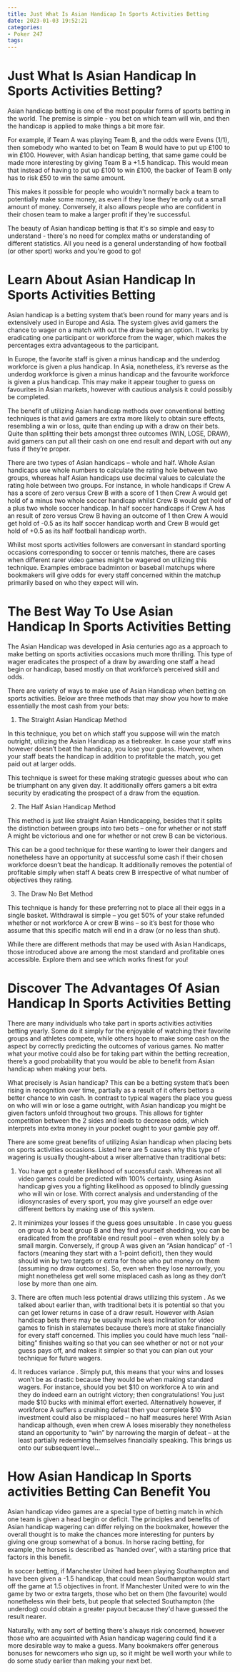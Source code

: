 ```yaml
---
title: Just What Is Asian Handicap In Sports Activities Betting
date: 2023-01-03 19:52:21
categories:
- Poker 247
tags:
---
```



#  Just What Is Asian Handicap In Sports Activities Betting?

Asian handicap betting is one of the most popular forms of sports betting in the world. The premise is simple - you bet on which team will win, and then the handicap is applied to make things a bit more fair.

For example, if Team A was playing Team B, and the odds were Evens (1/1), then somebody who wanted to bet on Team B would have to put up £100 to win £100. However, with Asian handicap betting, that same game could be made more interesting by giving Team B a +1.5 handicap. This would mean that instead of having to put up £100 to win £100, the backer of Team B only has to risk £50 to win the same amount.

This makes it possible for people who wouldn't normally back a team to potentially make some money, as even if they lose they're only out a small amount of money. Conversely, it also allows people who are confident in their chosen team to make a larger profit if they're successful.

The beauty of Asian handicap betting is that it's so simple and easy to understand - there's no need for complex maths or understanding of different statistics. All you need is a general understanding of how football (or other sport) works and you're good to go!

#  Learn About Asian Handicap In Sports Activities Betting

Asian handicap is a betting system that’s been round for many years and is extensively used in Europe and Asia. The system gives avid gamers the chance to wager on a match with out the draw being an option. It works by eradicating one participant or workforce from the wager, which makes the percentages extra advantageous to the participant.

In Europe, the favorite staff is given a minus handicap and the underdog workforce is given a plus handicap. In Asia, nonetheless, it’s reverse as the underdog workforce is given a minus handicap and the favourite workforce is given a plus handicap. This may make it appear tougher to guess on favourites in Asian markets, however with cautious analysis it could possibly be completed.

The benefit of utilizing Asian handicap methods over conventional betting techniques is that avid gamers are extra more likely to obtain sure effects, resembling a win or loss, quite than ending up with a draw on their bets. Quite than splitting their bets amongst three outcomes (WIN, LOSE, DRAW), avid gamers can put all their cash on one end result and depart with out any fuss if they’re proper.

There are two types of Asian handicaps – whole and half. Whole Asian handicaps use whole numbers to calculate the rating hole between two groups, whereas half Asian handicaps use decimal values to calculate the rating hole between two groups. For instance, in whole handicaps if Crew A has a score of zero versus Crew B with a score of 1 then Crew A would get hold of a minus two whole soccer handicap whilst Crew B would get hold of a plus two whole soccer handicap. In half soccer handicaps if Crew A has an result of zero versus Crew B having an outcome of 1 then Crew A would get hold of -0.5 as its half soccer handicap worth and Crew B would get hold of +0.5 as its half football handicap worth.

Whilst most sports activities followers are conversant in standard sporting occasions corresponding to soccer or tennis matches, there are cases when different rarer video games might be wagered on utilizing this technique. Examples embrace badminton or baseball matchups where bookmakers will give odds for every staff concerned within the matchup primarily based on who they expect will win.

#  The Best Way To Use Asian Handicap In Sports Activities Betting

The Asian Handicap was developed in Asia centuries ago as a approach to make betting on sports activities occasions much more thrilling. This type of wager eradicates the prospect of a draw by awarding one staff a head begin or handicap, based mostly on that workforce’s perceived skill and odds.

There are variety of ways to make use of Asian Handicap when betting on sports activities.  Below are three methods that may show you how to make essentially the most cash from your bets: 

1) The Straight Asian Handicap Method

In this technique, you bet on which staff you suppose will win the match outright, utilizing the Asian Handicap as a tiebreaker. In case your staff wins however doesn’t beat the handicap, you lose your guess. However, when your staff beats the handicap in addition to profitable the match, you get paid out at larger odds. 

This technique is sweet for these making strategic guesses about who can be triumphant on any given day. It additionally offers gamers a bit extra security by eradicating the prospect of a draw from the equation.

2) The Half Asian Handicap Method

This method is just like straight Asian Handicapping, besides that it splits the distinction between groups into two bets – one for whether or not staff A might be victorious and one for whether or not crew B can be victorious. 

This can be a good technique for these wanting to lower their dangers and nonetheless have an opportunity at successful some cash if their chosen workforce doesn’t beat the handicap. It additionally removes the potential of profitable simply when staff A beats crew B irrespective of what number of objectives they rating. 

3) The Draw No Bet Method

This technique is handy for these preferring not to place all their eggs in a single basket. Withdrawal is simple – you get 50% of your stake refunded whether or not workforce A or crew B wins – so it’s best for those who assume that this specific match will end in a draw (or no less than shut). 

While there are different methods that may be used with Asian Handicaps, those introduced above are among the most standard and profitable ones accessible. Explore them and see which works finest for you!

#  Discover The Advantages Of Asian Handicap In Sports Activities Betting

There are many individuals who take part in sports activities activities betting yearly. Some do it simply for the enjoyable of watching their favorite groups and athletes compete, while others hope to make some cash on the aspect by correctly predicting the outcomes of various games. No matter what your motive could also be for taking part within the betting recreation, there’s a good probability that you would be able to benefit from Asian handicap when making your bets.

What precisely is Asian handicap? This can be a betting system that’s been rising in recognition over time, partially as a result of it offers bettors a better chance to win cash. In contrast to typical wagers the place you guess on who will win or lose a game outright, with Asian handicap you might be given factors unfold throughout two groups. This allows for tighter competition between the 2 sides and leads to decrease odds, which interprets into extra money in your pocket ought to your gamble pay off.

There are some great benefits of utilizing Asian handicap when placing bets on sports activities occasions. Listed here are 5 causes why this type of wagering is usually thought-about a wiser alternative than traditional bets:

1) You have got a greater likelihood of successful cash. Whereas not all video games could be predicted with 100% certainty, using Asian handicap gives you a fighting likelihood as opposed to blindly guessing who will win or lose. With correct analysis and understanding of the idiosyncrasies of every sport, you may give yourself an edge over different bettors by making use of this system.

2) It minimizes your losses if the guess goes unsuitable . In case you guess on group A to beat group B and they find yourself shedding, you can be eradicated from the profitable end result pool – even when solely by a small margin. Conversely, if group A was given an “Asian handicap” of -1 factors (meaning they start with a 1-point deficit), then they would should win by two targets or extra for those who put money on them (assuming no draw outcomes). So, even when they lose narrowly, you might nonetheless get well some misplaced cash as long as they don’t lose by more than one aim.

3) There are often much less potential draws utilizing this system . As we talked about earlier than, with traditional bets it is potential so that you can get lower returns in case of a draw result. However with Asian handicap bets there may be usually much less inclination for video games to finish in stalemates because there’s more at stake financially for every staff concerned. This implies you could have much less “nail-biting” finishes waiting so that you can see whether or not or not your guess pays off, and makes it simpler so that you can plan out your technique for future wagers.

4) It reduces variance . Simply put, this means that your wins and losses won’t be as drastic because they would be when making standard wagers. For instance, should you bet $10 on workforce A to win and they do indeed earn an outright victory; then congratulations! You just made $10 bucks with minimal effort exerted. Alternatively however, if workforce A suffers a crushing defeat then your complete $10 investment could also be misplaced – no half measures here! With Asian handicap although, even when crew A loses miserably they nonetheless stand an opportunity to “win” by narrowing the margin of defeat – at the least partially redeeming themselves financially speaking. This brings us onto our subsequent level…

#  How Asian Handicap In Sports activities Betting Can Benefit You

Asian handicap video games are a special type of betting match in which one team is given a head begin or deficit. The principles and benefits of Asian handicap wagering can differ relying on the bookmaker, however the overall thought is to make the chances more interesting for punters by giving one group somewhat of a bonus. In horse racing betting, for example, the horses is described as 'handed over', with a starting price that factors in this benefit.

In soccer betting, if Manchester United had been playing Southampton and have been given a -1.5 handicap, that could mean Southampton would start off the game at 1.5 objectives in front. If Manchester United were to win the game by two or extra targets, those who bet on them (the favourite) would nonetheless win their bets, but people that selected Southampton (the underdog) could obtain a greater payout because they'd have guessed the result nearer.

Naturally, with any sort of betting there's always risk concerned, however those who are acquainted with Asian handicap wagering could find it a more desirable way to make a guess. Many bookmakers offer generous bonuses for newcomers who sign up, so it might be well worth your while to do some study earlier than making your next bet.